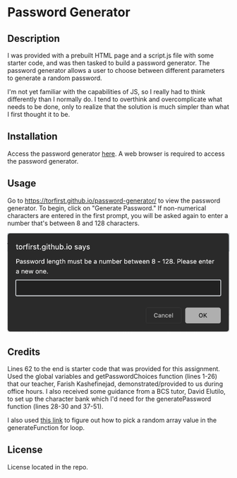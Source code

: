 # Password Generator

## Description

I was provided with a prebuilt HTML page and a script.js file with some starter code, and was then tasked to build a password generator. The password generator allows a user to choose between different parameters to generate a random password. 

I'm not yet familiar with the capabilities of JS, so I really had to think differently than I normally do. I tend to overthink and overcomplicate what needs to be done, only to realize that the solution is much simpler than what I first thought it to be. 

## Installation

Access the password generator [here](https://torfirst.github.io/password-generator/). A web browser is required to access the password generator. 

## Usage

Go to https://torfirst.github.io/password-generator/ to view the password generator. To begin, click on "Generate Password." If non-numerical characters are entered in the first prompt, you will be asked again to enter a number that's between 8 and 128 characters. 

![This is what it looks like if you enter non-numerical characters in the first prompt](/assets/images/try%20again%20prompt.png)

## Credits

Lines 62 to the end is starter code that was provided for this assignment. Used the global variables and getPasswordChoices function (lines 1-26) that our teacher, Farish Kashefinejad, demonstrated/provided to us during office hours. I also received some guidance from a BCS tutor, David Elutilo, to set up the character bank which I'd need for the generatePassword function (lines 28-30 and 37-51). 

I also used [this link](https://www.kirupa.com/html5/picking_random_item_from_array.htm]) to figure out how to pick a random array value in the generateFunction for loop.

## License

License located in the repo. 